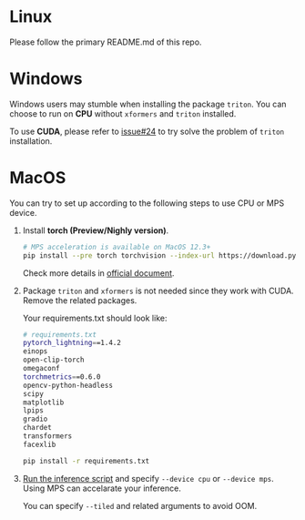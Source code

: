 # Linux
Please follow the primary README.md of this repo.

# Windows
Windows users may stumble when installing the package `triton`. 
You can choose to run on **CPU** without `xformers` and `triton` installed.

To use **CUDA**, please refer to [issue#24](https://github.com/XPixelGroup/DiffBIR/issues/24) to try solve the problem of `triton` installation.

# MacOS
<!-- Currenly only CPU device is supported to run DiffBIR on Apple Silicon since most GPU acceleration packages are compatiable with CUDA only. 

We are still trying to support MPS device. Stay tuned for our progress! -->

You can try to set up according to the following steps to use CPU or MPS device.

1. Install **torch (Preview/Nighly version)**.

    ```bash
    # MPS acceleration is available on MacOS 12.3+
    pip install --pre torch torchvision --index-url https://download.pytorch.org/whl/nightly/cpu
    ```
    Check more details in [official document](https://pytorch.org/get-started/locally/).

2. Package `triton` and `xformers` is not needed since they work with CUDA. Remove the related packages. 

    Your requirements.txt should look like:
    ```bash
    # requirements.txt
    pytorch_lightning==1.4.2
    einops
    open-clip-torch
    omegaconf
    torchmetrics==0.6.0
    opencv-python-headless
    scipy
    matplotlib
    lpips
    gradio
    chardet
    transformers
    facexlib
    ```

    ```bash
    pip install -r requirements.txt
    ```

3. [Run the inference script](https://github.com/XPixelGroup/DiffBIR#general_image_inference) and specify `--device cpu` or `--device mps`. Using MPS can accelarate your inference.

    You can specify `--tiled` and related arguments to avoid OOM. 